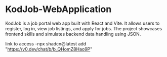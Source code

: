 # KodJob-WebApplication
KodJob is a job portal web app built with React and Vite. It allows users to register, log in, view job listings, and apply for jobs. The project showcases frontend skills and simulates backend data handling using JSON.

 
 
 
 link to access -npx shadcn@latest add "https://v0.dev/chat/b/b_QHomZ8Hao9P"
